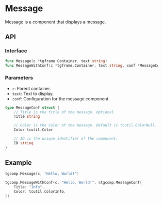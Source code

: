# Message

Message is a component that displays a message.

## API

### Interface

```go
func Message(c *tgframe.Container, text string)
func MessageWithConf(c *tgframe.Container, text string, conf *MessageConf)
```

### Parameters

* `c`: Parent container.
* `text`: Text to display.
* `conf`: Configuration for the message component.

```go
type MessageConf struct {
	// Title is the title of the message. Optional.
	Title string

	// Color is the color of the message. Default is tcutil.ColorNull.
	Color tcutil.Color

	// ID is the unique identifier of the component.
	ID string
}
```

## Example

```go
tgcomp.Message(c, "Hello, World!")
```

```go
tgcomp.MessageWithConf(c, "Hello, World!", &tgcomp.MessageConf{
	Title: "Info",
	Color: tcutil.ColorInfo,
})
```